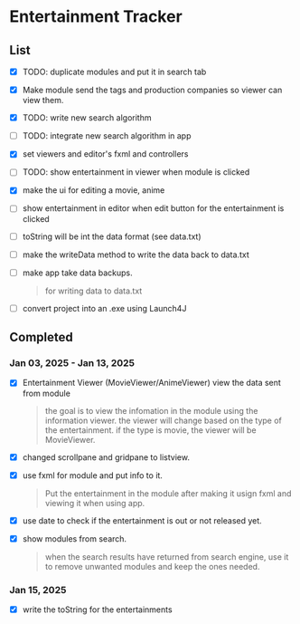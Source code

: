 # Entertainment Tracker

## List

- [x] TODO: duplicate modules and put it in search tab

- [x] Make module send the tags and production companies so viewer can view them.

- [x] TODO: write new search algorithm
- [ ] TODO: integrate new search algorithm in app

- [x] set viewers and editor's fxml and controllers
- [ ] TODO: show entertainment in viewer when module is clicked

- [x] make the ui for editing a movie, anime
- [ ] show entertainment in editor when edit button for the entertainment is clicked

- [ ] toString will be int the data format (see data.txt)
- [ ] make the writeData method to write the data back to data.txt
- [ ] make app take data backups.

  > for writing data to data.txt

- [ ] convert project into an .exe using Launch4J

## Completed

### Jan 03, 2025 - Jan 13, 2025

- [x] Entertainment Viewer (MovieViewer/AnimeViewer) view the data sent from module

  > the goal is to view the infomation in the module using the information viewer. the viewer will change based on the type of the entertainment. if the type is movie, the viewer will be MovieViewer.

- [x] changed scrollpane and gridpane to listview.
- [x] use fxml for module and put info to it.

  > Put the entertainment in the module after making it usign fxml and viewing it when using app.

- [x] use date to check if the entertainment is out or not released yet.
- [x] show modules from search.

  > when the search results have returned from search engine, use it to remove unwanted modules and keep the ones needed.

### Jan 15, 2025

- [x] write the toString for the entertainments
